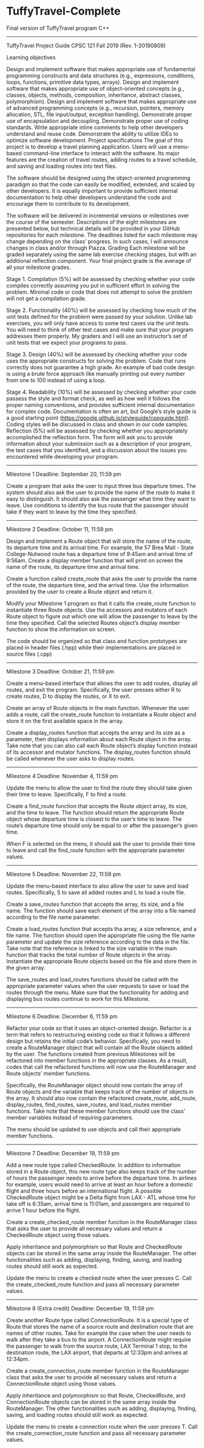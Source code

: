 # TuffyTravel-Complete
Final version of TuffyTravel program C++
_________________________________________________________

TuffyTravel Project Guide
CPSC 121
Fall 2019
(Rev. 1-20190809)

Learning objectives

  Design and implement software that makes appropriate use of fundamental programming constructs and data structures (e.g., expressions, conditions, loops, functions, primitive data types, arrays).
  Design and implement software that makes appropriate use of object-oriented concepts (e.g., classes, objects, methods, composition, inheritance, abstract classes, polymorphism).
  Design and implement software that makes appropriate use of advanced programming concepts (e.g., recursion, pointers, memory allocation, STL, file input/output, exception handling).
  Demonstrate proper use of encapsulation and decoupling.
  Demonstrate proper use of coding standards.
  Write appropriate inline comments to help other developers understand and reuse code.
  Demonstrate the ability to utilize IDEs to optimize software development.
 Project specifications
  The goal of this project is to develop a travel planning application. Users will use a menu-based command-line interface to interact with the software. Its major features are the creation of travel routes, adding routes to a travel schedule, and saving and loading routes into text files. 

  The software should be designed using the object-oriented programming paradigm so that the code can easily be modified, extended, and scaled by other developers. It is equally important to provide sufficient internal documentation to help other developers understand the code and encourage them to contribute to its development.

  The software will be delivered in incremental versions or milestones over the course of the semester. Descriptions of the eight milestones are presented below, but technical details will be provided in your GitHub repositories for each milestone. The deadlines listed for each milestone may change depending on the class’ progress. In such cases, I will announce changes in class and/or through Piazza.
Grading
  Each milestone will be graded separately using the same lab exercise checking stages, but with an additional reflection component. Your final project grade is the average of all your milestone grades.

Stage 1. Compilation (5%) will be assessed by checking whether your code compiles correctly assuming you put in sufficient effort in solving the problem. Minimal code or code that does not attempt to solve the problem will not get a compilation grade.

Stage 2. Functionality (40%) will be assessed by checking how much of the unit tests defined for the problem were passed by your solution. Unlike lab exercises, you will only have access to some test cases via the unit tests. You will need to think of other test cases and make sure that your program addresses them properly. My graders and I will use an instructor’s set of unit tests that we expect your programs to pass.

Stage 3. Design (40%) will be assessed by checking whether your code uses the appropriate constructs for solving the problem. Code that runs correctly does not guarantee a high grade. An example of bad code design is using a brute force approach like manually printing out every number from one to 100 instead of using a loop.

Stage 4. Readability (10%) will be assessed by checking whether your code passess the style and format check, as well as how well it follows the proper naming conventions, and provides sufficient internal documentation for complex code. Documentation is often an art, but Google’s style guide is a good starting point (https://google.github.io/styleguide/cppguide.html). Coding styles will be discussed in class and shown in our code samples.
Reflection (5%) will be assessed by checking whether you appropriately accomplished the reflection form. The form will ask you to provide information about your submission such as a description of your program, the test cases that you identified, and a discussion about the issues you encountered while developing your program.

_____________________________________________________________________________________
Milestone 1
Deadline: September 20, 11:59 pm

Create a program that asks the user to input three bus departure times. The system should also ask the user to provide the name of the route to make it easy to distinguish. It should also ask the passenger what time they want to leave. Use conditions to identify the bus route that the passenger should take if they want to leave by the time they specified.

_________________________________________________________________________________________
Milestone 2
Deadline: October 11, 11:59 pm

Design and implement a Route object that will store the name of the route, its departure time and its arrival time. For example, the 57 Brea Mall - State College-Nutwood route has a departure time of 9:45am and arrival time of 9:56am. Create a display member function that will print on screen the name of the route, its departure time and arrival time.

Create a function called create_route that asks the user to provide the name of the route, the departure time, and the arrival time. Use the information provided by the user to create a Route object and return it.

Modify your Milestone 1 program so that it calls the create_route function to instantiate three Route objects. Use the accessors and mutators of each Route object to figure out which one will allow the passenger to leave by the time they specified. Call the selected Routes object’s display member function to show the information on screen.

The code should be organized so that class and function prototypes are placed in header files (.hpp) while their implementations are placed in source files (.cpp)

___________________________________________________________________________________________
Milestone 3
Deadline: October 21, 11:59 pm

Create a menu-based interface that allows the user to add routes, display all routes, and exit the program. Specifically, the user presses either R to create routes, D to display the routes, or X to exit.

Create an array of Route objects in the main function. Whenever the user adds a route, call the create_route function to instantiate a Route object and store it on the first available space in the array.

Create a display_routes function that accepts the array and its size as a parameter, then displays information about each Route object in the array. Take note that you can also call each Route object’s display function instead of its accessor and mutator functions. The display_routes function should be called whenever the user asks to display routes.

__________________________________________________________________________________________________
Milestone 4
Deadline: November 4, 11:59 pm

Update the menu to allow the user to find the route they should take given their time to leave. Specifically, F to find a route.

Create a find_route function that accepts the Route object array, its size, and the time to leave. The function should return the appropriate Route object whose departure time is closest to the user’s time to leave. The route’s departure time should only be equal to or after the passenger’s given time.

When F is selected on the menu, it should ask the user to provide their time to leave and call the find_route function with the appropriate parameter values.

____________________________________________________________________________________________________
Milestone 5
Deadline: November 22, 11:59 pm

Update the menu-based interface to also allow the user to save and load routes. Specifically, S to save all added routes and L to load a route file.

Create a save_routes function that accepts the array, its size, and a file name. The function should save each element of the array into a file named according to the file name parameter.

Create a load_routes function that accepts tha array, a size reference, and a file name. The function should open the appropriate file using the file name parameter and update the size reference according to the data in the file. Take note that the reference is linked to the size variable in the main function that tracks the total number of Route objects in the array. Instantiate the appropriate Route objects based on the file and store them in the given array.

The save_routes and load_routes functions should be called with the appropriate parameter values when the user requests to save or load the routes through the menu. Make sure that the functionality for adding and displaying bus routes continue to work for this Milestone.

_____________________________________________________________________________________________________
Milestone 6
Deadline: December 6, 11:59 pm

Refactor your code so that it uses an object-oriented design. Refactor is a term that refers to restructuring existing code so that it follows a different design but retains the initial code’s behavior. Specifically, you need to create a RouteManager object that will contain all the Route objects added by the user. The functions created from previous Milestones will be refactored into member functions in the appropriate classes. As a result, codes that call the refactored functions will now use the RouteManager and Route objects’ member functions.

Specifically, the RouteManager object should now contain the array of Route objects and the variable that keeps track of the number of objects in the array. It should also now contain the refactored create_route, add_route, display_routes, find_routes, save_routes, and load_routes member functions. Take note that these member functions should use the class’ member variables instead of requiring parameters.

The menu should be updated to use objects and call their appropriate member functions.

_____________________________________________________________________________________________________
Milestone 7
Deadline: December 19, 11:59 pm

Add a new route type called CheckedRoute. In addition to information stored in a Route object, this new route type also keeps track of the number of hours the passenger needs to arrive before the departure time. In airlines for example, users would need to arrive at least an hour before a domestic flight and three hours before an international flight. A possible CheckedRoute object might be a Delta flight from LAX - ATL whose time for take off is 6:35am, arrival time is 11:01am, and passengers are required to arrive 1 hour before the flight. 

Create a create_checked_route member function in the RouteManager class that asks the user to provide all necessary values and return a CheckedRoute object using those values.

Apply inheritance and polymorphism so that Route and CheckedRoute objects can be stored in the same array inside the RouteManager. The other functionalities such as adding, displaying, finding, saving, and loading routes should still work as expected.

Update the menu to create a checked route when the user presses C. Call the create_checked_route function and pass all necessary parameter values.

_______________________________________________________________________________________________________________
Milestone 8 (Extra credit)
Deadline: December 19, 11:59 pm

Create another Route type called ConnectionRoute. It is a special type of Route that stores the name of a source route and destination route that are names of other routes. Take for example the case when the user needs to walk after they take a bus to the airport. A ConnectionRoute might require the passenger to walk from the source route, LAX Terminal 1 stop, to the destination route, the LAX airport, that departs at 12:33pm and arrives at 12:34pm.

Create a create_connection_route member function in the RouteManager class that asks the user to provide all necessary values and return a ConnectionRoute object using those values.

Apply inheritance and polymorphism so that Route, CheckedRoute, and ConnectionRoute objects can be stored in the same array inside the RouteManager. The other functionalities such as adding, displaying, finding, saving, and loading routes should still work as expected.

Update the menu to create a connection route when the user presses T. Call the create_connection_route function and pass all necessary parameter values.


